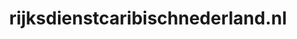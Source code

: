 ---
layout: post
title: "rijksdienstcaribischnederland.nl"
internal_url: "/dutchgov/rijksdienstcaribischnederland.nl.html"
subdomains_count: 2
all_subdomains_count: 2
urls_count: 2
ssl_rank: 0
http_rank: 75
url_link: /data/rijksdienstcaribischnederland.nl/urls.txt
all_subdomains_link: /data/rijksdienstcaribischnederland.nl/all_subdomains.txt
subdomains_link: /data/rijksdienstcaribischnederland.nl/subdomains.txt
categories: dutchgov
---